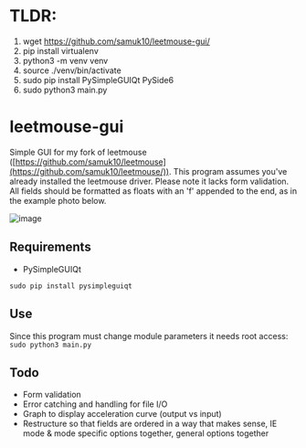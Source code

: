 # TLDR:

1. wget https://github.com/samuk10/leetmouse-gui/
2. pip install virtualenv
3. python3 -m venv venv
4. source ./venv/bin/activate
5. sudo pip install PySimpleGUIQt PySide6 
6. sudo python3 main.py

# leetmouse-gui
Simple GUI for my fork of leetmouse ([https://github.com/samuk10/leetmouse](https://github.com/samuk10/leetmouse/)). This program assumes you've already installed the leetmouse driver.
Please note it lacks form validation. All fields should be formatted as floats with an 'f' appended to the end, as in the example photo below.

![image](https://i.imgur.com/RFpL59Z.png)

## Requirements
- PySimpleGUIQt

``` sudo pip install pysimpleguiqt ```

## Use

Since this program must change module parameters it needs root access:
``` sudo python3 main.py ```


## Todo
- Form validation
- Error catching and handling for file I/O
- Graph to display acceleration curve (output vs input)
- Restructure so that fields are ordered in a way that makes sense, IE mode & mode specific options together, general options together
